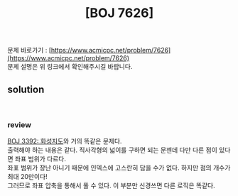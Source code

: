 ﻿---
toc: true
title:  "[BOJ 7626]"
last_modified_at:   2020-08-21
excerpt: "직사각형"
categories: PS2020
image: "/images/7626.png"
sitemap :
  changefreq : weekly
  priority : 1.0
---

문제 바로가기 : [https://www.acmicpc.net/problem/7626](https://www.acmicpc.net/problem/7626)<br>
문제 설명은 위 링크에서 확인해주시길 바랍니다.
<br>
## solution
<script src="https://gist.github.com/yooniversal/4ae08562173db329ba9fb1905f746103.js"></script>
<br>

### review
[BOJ 3392: 화성지도](https://yooniversal.github.io/blog/post86/)와 거의 똑같은 문제다.<br>
출력해야 하는 내용은 같다. 직사각형의 넓이를 구하면 되는 문젠데 다만 다른 점이 있다면 좌표 범위가 다르다.<br>
좌표 범위가 장난 아니기 때문에 인덱스에 고스란히 담을 수가 없다. 하지만 점의 개수가 최대 20만이다!<br>
그러므로 좌표 압축을 통해서 풀 수 있다. 이 부분만 신경쓰면 다른 로직은 똑같다.

<script src="https://utteranc.es/client.js"
        repo="yooniversal/blog-comments"
        issue-term="pathname"
        theme="github-light"
        crossorigin="anonymous"
        async>
</script>
